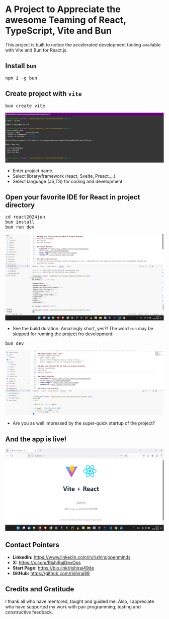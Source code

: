 # A Project to Appreciate the awesome Teaming of React, TypeScript, Vite and Bun
This project is built to notice the accelerated development tooling available with Vite and Bun for React.js.

## Install `bun`
<pre>npm i -g bun</pre>

## Create project with `vite`
<pre>bun create vite</pre>

![Creating a React project with Vite and Bun](./assets/01-create-project-bun-vite.png)

- Enter project name.
- Select library/framework (react, Svelte, Preact,...).
- Select language (JS,TS) for coding and development

## Open your favorite IDE for React in project directory
<pre>cd react2024jun
bun install
bun run dev</pre>

![bun install listing in terminal](./assets/02-bun-install.png)

- See the build duration. Amazingly short, yes?! The word `run` may be skipped for running the project fro development:
<pre>bun dev</pre>

![bun dev listing in terminal](./assets/03-bun-dev.png)

- Are you as well impressed by the super-quick startup of the project?

## And the app is live!
![React app rendered in web browser](./assets/04-default-homeview.png)


## Contact Pointers
- **LinkedIn:** <https://www.linkedin.com/in/rishirajopenminds>
- **X:** <https://x.com/RishiRajDevOps>
- **Start Page:** <https://bio.link/rishiraj49de>
- **GitHub:** <https://github.com/rishiraj88>

## Credits and Gratitude
I thank all who have mentored, taught and guided me. Also, I appreciate who have supported my work with pair programming, testing and constructive feedback.
